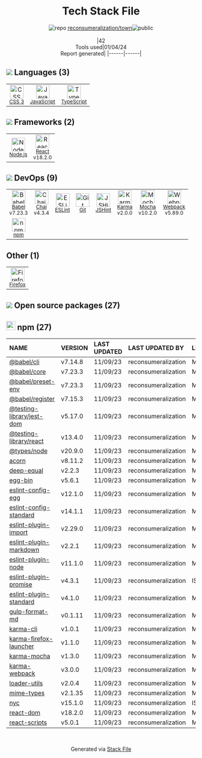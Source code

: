 <!--
&lt;--- Readme.md Snippet without images Start ---&gt;
## Tech Stack
reconsumeralization/town is built on the following main stack:

- [Mocha](http://mochajs.org/) – Javascript Testing Framework
- [Node.js](http://nodejs.org/) – Frameworks (Full Stack)
- [React](https://reactjs.org/) – Javascript UI Libraries
- [JavaScript](https://developer.mozilla.org/en-US/docs/Web/JavaScript) – Languages
- [Karma](http://karma-runner.github.io/) – Browser Testing
- [TypeScript](http://www.typescriptlang.org) – Languages
- [Webpack](http://webpack.js.org) – JS Build Tools / JS Task Runners
- [Chai](http://chaijs.com/) – Javascript Testing Framework
- [JSHint](http://www.jshint.com/about/) – Code Review
- [Babel](http://babeljs.io/) – JavaScript Compilers
- [ESLint](http://eslint.org/) – Code Review
- [Firefox](https://www.mozilla.org/en-US/firefox/) – Web Browser

Full tech stack [here](/techstack.md)

&lt;--- Readme.md Snippet without images End ---&gt;

&lt;--- Readme.md Snippet with images Start ---&gt;
## Tech Stack
reconsumeralization/town is built on the following main stack:

- <img width='25' height='25' src='https://img.stackshare.io/service/832/mocha.png' alt='Mocha'/> [Mocha](http://mochajs.org/) – Javascript Testing Framework
- <img width='25' height='25' src='https://img.stackshare.io/service/1011/n1JRsFeB_400x400.png' alt='Node.js'/> [Node.js](http://nodejs.org/) – Frameworks (Full Stack)
- <img width='25' height='25' src='https://img.stackshare.io/service/1020/OYIaJ1KK.png' alt='React'/> [React](https://reactjs.org/) – Javascript UI Libraries
- <img width='25' height='25' src='https://img.stackshare.io/service/1209/javascript.jpeg' alt='JavaScript'/> [JavaScript](https://developer.mozilla.org/en-US/docs/Web/JavaScript) – Languages
- <img width='25' height='25' src='https://img.stackshare.io/service/1420/TidYGd6a.png' alt='Karma'/> [Karma](http://karma-runner.github.io/) – Browser Testing
- <img width='25' height='25' src='https://img.stackshare.io/service/1612/bynNY5dJ.jpg' alt='TypeScript'/> [TypeScript](http://www.typescriptlang.org) – Languages
- <img width='25' height='25' src='https://img.stackshare.io/service/1682/IMG_4636.PNG' alt='Webpack'/> [Webpack](http://webpack.js.org) – JS Build Tools / JS Task Runners
- <img width='25' height='25' src='https://img.stackshare.io/service/1725/chai.png' alt='Chai'/> [Chai](http://chaijs.com/) – Javascript Testing Framework
- <img width='25' height='25' src='https://img.stackshare.io/service/1945/mzh2bRes_400x400.png' alt='JSHint'/> [JSHint](http://www.jshint.com/about/) – Code Review
- <img width='25' height='25' src='https://img.stackshare.io/service/2739/-1wfGjNw.png' alt='Babel'/> [Babel](http://babeljs.io/) – JavaScript Compilers
- <img width='25' height='25' src='https://img.stackshare.io/service/3337/Q4L7Jncy.jpg' alt='ESLint'/> [ESLint](http://eslint.org/) – Code Review
- <img width='25' height='25' src='https://img.stackshare.io/service/8705/768px-Firefox_Logo__2017.svg.png' alt='Firefox'/> [Firefox](https://www.mozilla.org/en-US/firefox/) – Web Browser

Full tech stack [here](/techstack.md)

&lt;--- Readme.md Snippet with images End ---&gt;
-->
<div align="center">

# Tech Stack File
![](https://img.stackshare.io/repo.svg "repo") [reconsumeralization/town](https://github.com/reconsumeralization/town)![](https://img.stackshare.io/public_badge.svg "public")
<br/><br/>
|42<br/>Tools used|01/04/24 <br/>Report generated|
|------|------|
</div>

## <img src='https://img.stackshare.io/languages.svg'/> Languages (3)
<table><tr>
  <td align='center'>
  <img width='36' height='36' src='https://img.stackshare.io/service/6727/css.png' alt='CSS 3'>
  <br>
  <sub><a href="https://developer.mozilla.org/en-US/docs/Web/CSS/CSS3">CSS 3</a></sub>
  <br>
  <sub></sub>
</td>

<td align='center'>
  <img width='36' height='36' src='https://img.stackshare.io/service/1209/javascript.jpeg' alt='JavaScript'>
  <br>
  <sub><a href="https://developer.mozilla.org/en-US/docs/Web/JavaScript">JavaScript</a></sub>
  <br>
  <sub></sub>
</td>

<td align='center'>
  <img width='36' height='36' src='https://img.stackshare.io/service/1612/bynNY5dJ.jpg' alt='TypeScript'>
  <br>
  <sub><a href="http://www.typescriptlang.org">TypeScript</a></sub>
  <br>
  <sub></sub>
</td>

</tr>
</table>

## <img src='https://img.stackshare.io/frameworks.svg'/> Frameworks (2)
<table><tr>
  <td align='center'>
  <img width='36' height='36' src='https://img.stackshare.io/service/1011/n1JRsFeB_400x400.png' alt='Node.js'>
  <br>
  <sub><a href="http://nodejs.org/">Node.js</a></sub>
  <br>
  <sub></sub>
</td>

<td align='center'>
  <img width='36' height='36' src='https://img.stackshare.io/service/1020/OYIaJ1KK.png' alt='React'>
  <br>
  <sub><a href="https://reactjs.org/">React</a></sub>
  <br>
  <sub>v18.2.0</sub>
</td>

</tr>
</table>

## <img src='https://img.stackshare.io/devops.svg'/> DevOps (9)
<table><tr>
  <td align='center'>
  <img width='36' height='36' src='https://img.stackshare.io/service/2739/-1wfGjNw.png' alt='Babel'>
  <br>
  <sub><a href="http://babeljs.io/">Babel</a></sub>
  <br>
  <sub>v7.23.3</sub>
</td>

<td align='center'>
  <img width='36' height='36' src='https://img.stackshare.io/service/1725/chai.png' alt='Chai'>
  <br>
  <sub><a href="http://chaijs.com/">Chai</a></sub>
  <br>
  <sub>v4.3.4</sub>
</td>

<td align='center'>
  <img width='36' height='36' src='https://img.stackshare.io/service/3337/Q4L7Jncy.jpg' alt='ESLint'>
  <br>
  <sub><a href="http://eslint.org/">ESLint</a></sub>
  <br>
  <sub></sub>
</td>

<td align='center'>
  <img width='36' height='36' src='https://img.stackshare.io/service/1046/git.png' alt='Git'>
  <br>
  <sub><a href="http://git-scm.com/">Git</a></sub>
  <br>
  <sub></sub>
</td>

<td align='center'>
  <img width='36' height='36' src='https://img.stackshare.io/service/1945/mzh2bRes_400x400.png' alt='JSHint'>
  <br>
  <sub><a href="http://www.jshint.com/about/">JSHint</a></sub>
  <br>
  <sub></sub>
</td>

<td align='center'>
  <img width='36' height='36' src='https://img.stackshare.io/service/1420/TidYGd6a.png' alt='Karma'>
  <br>
  <sub><a href="http://karma-runner.github.io/">Karma</a></sub>
  <br>
  <sub>v2.0.0</sub>
</td>

<td align='center'>
  <img width='36' height='36' src='https://img.stackshare.io/service/832/mocha.png' alt='Mocha'>
  <br>
  <sub><a href="http://mochajs.org/">Mocha</a></sub>
  <br>
  <sub>v10.2.0</sub>
</td>

<td align='center'>
  <img width='36' height='36' src='https://img.stackshare.io/service/1682/IMG_4636.PNG' alt='Webpack'>
  <br>
  <sub><a href="http://webpack.js.org">Webpack</a></sub>
  <br>
  <sub>v5.89.0</sub>
</td>

</tr>
<tr>
  <td align='center'>
  <img width='36' height='36' src='https://img.stackshare.io/service/1120/lejvzrnlpb308aftn31u.png' alt='npm'>
  <br>
  <sub><a href="https://www.npmjs.com/">npm</a></sub>
  <br>
  <sub></sub>
</td>

</tr>
</table>

## Other (1)
<table><tr>
  <td align='center'>
  <img width='36' height='36' src='https://img.stackshare.io/service/8705/768px-Firefox_Logo__2017.svg.png' alt='Firefox'>
  <br>
  <sub><a href="https://www.mozilla.org/en-US/firefox/">Firefox</a></sub>
  <br>
  <sub></sub>
</td>

</tr>
</table>


## <img src='https://img.stackshare.io/group.svg' /> Open source packages (27)</h2>

## <img width='24' height='24' src='https://img.stackshare.io/service/1120/lejvzrnlpb308aftn31u.png'/> npm (27)

|NAME|VERSION|LAST UPDATED|LAST UPDATED BY|LICENSE|VULNERABILITIES|
|:------|:------|:------|:------|:------|:------|
|[@babel/cli](https://www.npmjs.com/@babel/cli)|v7.14.8|11/09/23|reconsumeralization |MIT|N/A|
|[@babel/core](https://www.npmjs.com/@babel/core)|v7.23.3|11/09/23|reconsumeralization |MIT|N/A|
|[@babel/preset-env](https://www.npmjs.com/@babel/preset-env)|v7.23.3|11/09/23|reconsumeralization |MIT|N/A|
|[@babel/register](https://www.npmjs.com/@babel/register)|v7.15.3|11/09/23|reconsumeralization |MIT|N/A|
|[@testing-library/jest-dom](https://www.npmjs.com/@testing-library/jest-dom)|v5.17.0|11/09/23|reconsumeralization |MIT|N/A|
|[@testing-library/react](https://www.npmjs.com/@testing-library/react)|v13.4.0|11/09/23|reconsumeralization |MIT|N/A|
|[@types/node](https://www.npmjs.com/@types/node)|v20.9.0|11/09/23|reconsumeralization |MIT|N/A|
|[acorn](https://www.npmjs.com/acorn)|v8.11.2|11/09/23|reconsumeralization |MIT|N/A|
|[deep-equal](https://www.npmjs.com/deep-equal)|v2.2.3|11/09/23|reconsumeralization |MIT|N/A|
|[egg-bin](https://www.npmjs.com/egg-bin)|v5.6.1|11/09/23|reconsumeralization |MIT|N/A|
|[eslint-config-egg](https://www.npmjs.com/eslint-config-egg)|v12.1.0|11/09/23|reconsumeralization |MIT|N/A|
|[eslint-config-standard](https://www.npmjs.com/eslint-config-standard)|v14.1.1|11/09/23|reconsumeralization |MIT|N/A|
|[eslint-plugin-import](https://www.npmjs.com/eslint-plugin-import)|v2.29.0|11/09/23|reconsumeralization |MIT|N/A|
|[eslint-plugin-markdown](https://www.npmjs.com/eslint-plugin-markdown)|v2.2.1|11/09/23|reconsumeralization |MIT|N/A|
|[eslint-plugin-node](https://www.npmjs.com/eslint-plugin-node)|v11.1.0|11/09/23|reconsumeralization |MIT|N/A|
|[eslint-plugin-promise](https://www.npmjs.com/eslint-plugin-promise)|v4.3.1|11/09/23|reconsumeralization |ISC|N/A|
|[eslint-plugin-standard](https://www.npmjs.com/eslint-plugin-standard)|v4.1.0|11/09/23|reconsumeralization |MIT|N/A|
|[gulp-format-md](https://www.npmjs.com/gulp-format-md)|v0.1.11|11/09/23|reconsumeralization |MIT|N/A|
|[karma-cli](https://www.npmjs.com/karma-cli)|v1.0.1|11/09/23|reconsumeralization |MIT|N/A|
|[karma-firefox-launcher](https://www.npmjs.com/karma-firefox-launcher)|v1.1.0|11/09/23|reconsumeralization |MIT|N/A|
|[karma-mocha](https://www.npmjs.com/karma-mocha)|v1.3.0|11/09/23|reconsumeralization |MIT|N/A|
|[karma-webpack](https://www.npmjs.com/karma-webpack)|v3.0.0|11/09/23|reconsumeralization |MIT|N/A|
|[loader-utils](https://www.npmjs.com/loader-utils)|v2.0.4|11/09/23|reconsumeralization |MIT|N/A|
|[mime-types](https://www.npmjs.com/mime-types)|v2.1.35|11/09/23|reconsumeralization |MIT|N/A|
|[nyc](https://www.npmjs.com/nyc)|v15.1.0|11/09/23|reconsumeralization |ISC|N/A|
|[react-dom](https://www.npmjs.com/react-dom)|v18.2.0|11/09/23|reconsumeralization |MIT|N/A|
|[react-scripts](https://www.npmjs.com/react-scripts)|v5.0.1|11/09/23|reconsumeralization |MIT|N/A|

<br/>
<div align='center'>

Generated via [Stack File](https://github.com/marketplace/stack-file)
